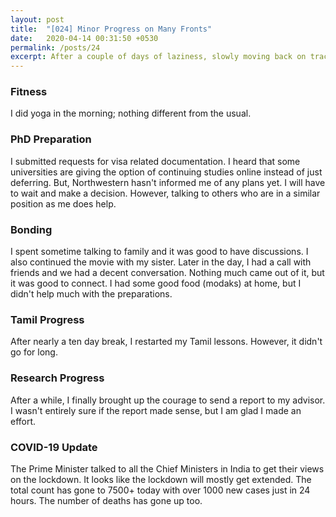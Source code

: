 ```yaml
---
layout: post
title:  "[024] Minor Progress on Many Fronts"
date:   2020-04-14 00:31:50 +0530
permalink: /posts/24
excerpt: After a couple of days of laziness, slowly moving back on track.
---
```


### Fitness
I did yoga in the morning; nothing different from the usual.

### PhD Preparation
I submitted requests for visa related documentation. I heard that some universities are giving the option of continuing studies online instead of just deferring. But, Northwestern hasn't informed me of any plans yet. I will have to wait and make a decision. However, talking to others who are in a similar position as me does help.

### Bonding
I spent sometime talking to family and it was good to have discussions. I also continued the movie with my sister. Later in the day, I had a call with friends and we had a decent conversation. Nothing much came out of it, but it was good to connect. I had some good food (modaks) at home, but I didn't help much with the preparations.

### Tamil Progress
After nearly a ten day break, I restarted my Tamil lessons. However, it didn't go for long.

### Research Progress
After a while, I finally brought up the courage to send a report to my advisor. I wasn't entirely sure if the report made sense, but I am glad I made an effort.

### COVID-19 Update
The Prime Minister talked to all the Chief Ministers in India to get their views on the lockdown. It looks like the lockdown will mostly get extended. The total count has gone to 7500+ today with over 1000 new cases just in 24 hours. The number of deaths has gone up too.
